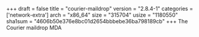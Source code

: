 +++
draft = false
title = "courier-maildrop"
version = "2.8.4-1"
categories = ['network-extra']
arch = "x86_64"
size = "315704"
usize = "1180550"
sha1sum = "4606b50e376e8bc01d2654bbbebe36ba798189cb"
+++
The Courier maildrop MDA